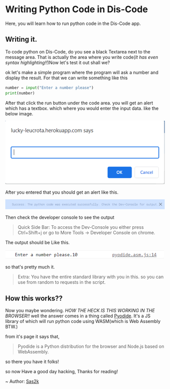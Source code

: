 # Writing Python Code in Dis-Code

Here, you will learn how to run python code in the Dis-Code app.

## Writing it.

To code python on Dis-Code, do you see a black Textarea next to the message area. That is actually the area where you write code(_It has even syntax highlighting!!_)Now let's test it out shall we?

ok let's make a simple program where the program will ask a number and display the result.
For that we can write something like this

```python
number = input("Enter a number please")
print(number)
```
After that click the run button under the code area.
you will get an alert which has a textbox. which where you would enter the input data. like the below image.

![Test-Input](.\images\test-input.png)

After you entered that you should get an alert like this.

![Success-Banner](.\images\Success.png)

Then check the developer console to see the output

> Quick Side Bar: To access the Dev-Console you either press Ctrl+Shift+j or go to More Tools -> Developer Console on chrome.

The output should be Like this.

![Output on Dev-Console](.\images\Output.png)

so that's pretty much it.

> Extra: You have the entire standard library with you in this. so you can use from random to requests in the script.

## How this works??

Now you maybe wondering. _HOW THE HECK IS THIS WORKING IN THE BROWSER!!_
well the answer comes in a thing called [Pyodide](https://pyodide.org/en/stable/).
It's a JS library of which will run python code using WASM(which is Web Assembly BTW.)

from it's page it says that,

>Pyodide is a Python distribution for the browser and Node.js based on WebAssembly.

so there you have it folks!

so now Have a good day hacking, Thanks for reading!

~ Author: [Sas2k](https://github.com/Sas2k)